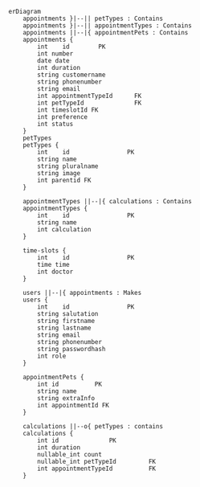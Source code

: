 ﻿```mermaid
erDiagram
    appointments }|--|| petTypes : Contains
    appointments }|--|| appointmentTypes : Contains
    appointments ||--|{ appointmentPets : Contains
    appointments {
        int    id        PK
        int number
        date date
        int duration
        string customername
        string phonenumber
        string email
        int appointmentTypeId      FK
        int petTypeId              FK       
        int timeslotId FK
        int preference 
        int status
    }    
    petTypes
    petTypes {
        int    id                PK
        string name           
        string pluralname 
        string image
        int parentid FK
    } 

    appointmentTypes ||--|{ calculations : Contains
    appointmentTypes {
        int    id                PK
        string name
        int calculation 
    } 

    time-slots {
        int    id                PK
        time time
        int doctor    
    }

    users ||--|{ appointments : Makes
    users {
        int    id                PK
        string salutation
        string firstname
        string lastname
        string email
        string phonenumber
        string passwordhash
        int role
    }

    appointmentPets {
        int id          PK
        string name
        string extraInfo
        int appointmentId FK
    }

    calculations ||--o{ petTypes : contains 
    calculations {
        int id              PK
        int duration
        nullable_int count
        nullable_int petTypeId         FK
        int appointmentTypeId          FK
    }
```